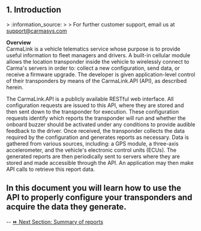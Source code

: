 <h2>1. Introduction</h2>  
> :information_source:  
>  
> For further customer support, email us at <a href="mailto:support@carmasys.com?Subject=API%20v1.8">
support@carmasys.com</a>  

<b>Overview</b>  
CarmaLink is a vehicle telematics service whose purpose is to provide useful information to fleet managers and drivers. A built-in cellular module allows the location transponder inside the vehicle to wirelessly connect to Carma's servers in order to: collect a new configuration, send data, or receive a firmware upgrade. The developer is given application-level control of their transponders by means of the CarmaLink.API (API), as described herein.  

The CarmaLink.API is a publicly available RESTful web interface. All configuration requests are issued to this API, where they are stored and then sent down to the transponder for execution. These configuration requests identify which reports the transponder will run and whether the onboard buzzer should be activated under any conditions to provide audible feedback to the driver. Once received, the transponder collects the data required by the configuration and generates reports as necessary. Data is gathered from various sources, including: a GPS module, a three-axis accelerometer, and the vehicle's electronic control units (ECUs). The generated reports are then periodically sent to servers where they are stored and made accessible through the API. An application may then make API calls to retrieve this report data.  

In this document you will learn how to use the API to properly configure your transponders and acquire the data they generate.  
--
--
[:fast_forward: Next Section: Summary of reports](/summaryOfReports.md)  
